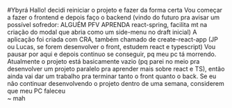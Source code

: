 #Ybyrá
Hallo! decidi reiniciar o projeto e fazer da forma certa
Vou começar a fazer o frontend e depois faço o backend (vindo do futuro pra avisar um possível sofredor: ALGUÉM PFV APRENDA react-spring, facilita mt na criação do modal que abria como um side-menu no draft inicial)
A aplicação foi criada com CRA, também chamado de create-react-app (JP ou Lucas, se forem desenvolver o front, estudem react e typescript)
Vou pausar por aqui e depois continuo se conseguir, pq meu pc tá morrendo. 
Atualmente o projeto está basicamente vazio (pq parei no meio pra desenvolver um projeto paralelo pra aprender mais sobre react e TS), então ainda vai dar um trabalho pra terminar tanto o front quanto o back.
Se eu não continuar desenvolvendo o projeto dentro de uma semana, considerem que meu PC faleceu     
                                                          ~ mah